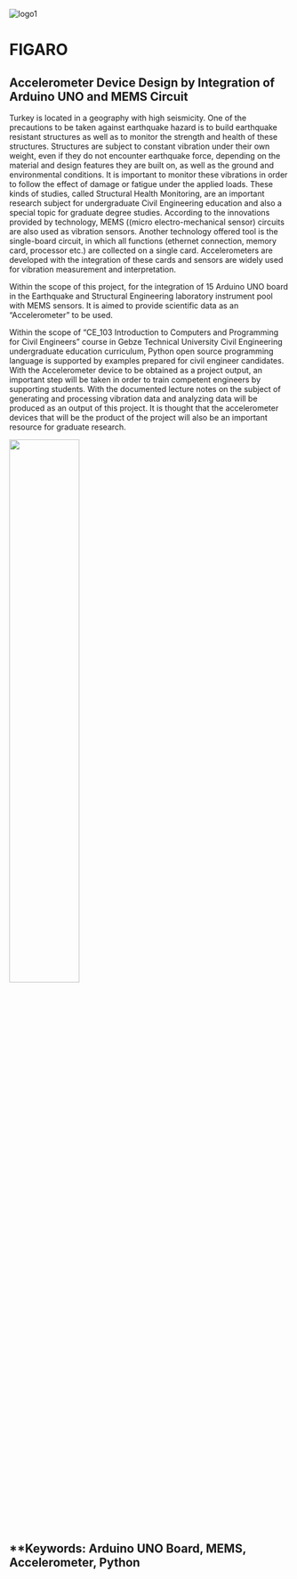 ![logo1](https://user-images.githubusercontent.com/2802823/111889062-1c501280-89f3-11eb-81cf-790643d6e234.png)

# FIGARO
## Accelerometer Device Design by Integration of Arduino UNO and MEMS Circuit 

Turkey is located in a geography with high seismicity. One of the precautions to be taken against earthquake hazard is to build earthquake resistant structures as well as to monitor the strength and health of these structures. Structures are subject to constant vibration under their own weight, even if they do not encounter earthquake force, depending on the material and design features they are built on, as well as the ground and environmental conditions. It is important to monitor these vibrations in order to follow the effect of damage or fatigue under the applied loads. These kinds of studies, called Structural Health Monitoring, are an important research subject for undergraduate Civil Engineering education and also a special topic for graduate degree studies. According to the innovations provided by technology, MEMS ((micro electro-mechanical sensor) circuits are also used as vibration sensors. Another technology offered tool is the single-board circuit, in which all functions (ethernet connection, memory card, processor etc.) are collected on a single card. Accelerometers are developed with the integration of these cards and sensors are widely used for vibration measurement and interpretation.

Within the scope of this project, for the integration of 15 Arduino UNO board in the Earthquake and Structural Engineering laboratory instrument pool with MEMS sensors. It is aimed to provide scientific data as an “Accelerometer” to be used.

Within the scope of “CE_103 Introduction to Computers and Programming for Civil Engineers” course in Gebze Technical University Civil Engineering undergraduate education curriculum, Python open source programming language is supported by examples prepared for civil engineer candidates. With the Accelerometer device to be obtained as a project output, an important step will be taken in order to train competent engineers by supporting students. With the documented lecture notes on the subject of generating and processing vibration data and analyzing data will be produced as an output of this project. It is thought that the accelerometer devices that will be the product of the project will also be an important resource for graduate research.

<p align="align-center">  <img src="https://user-images.githubusercontent.com/2802823/111889832-312da580-89f5-11eb-9f2d-82695f598180.jpg" width = 50% > </p>

**Keywords: Arduino UNO Board, MEMS, Accelerometer, Python
---
